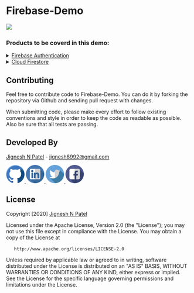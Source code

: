 # Firebase-Demo
<img src="https://badges.frapsoft.com/os/v1/open-source.svg?v=103">

### Products to be coverd in this demo:

<details> 
<summary>
<a href="https://github.com/jignesh8992/Firebase-Demo/blob/master/app/src/main/java/com/firebase/demo/utilities/FirebaseAuthUtil.kt">
Firebase Authentication
</a>
</summary>	
<ul>
 	<li>
	<a href="https://github.com/jignesh8992/Firebase-Demo/blob/1a4b265e465a5a612f83aeab55a180c36dc6c3be/app/src/main/java/com/firebase/demo/utilities/FirebaseAuthUtil.kt#L84" >
	Authenticate user with firebase
	</a> 
	</li>
</ul> 
</details>


<details> 
<summary>
<a href="https://github.com/jignesh8992/Firebase-Demo/blob/master/app/src/main/java/com/firebase/demo/utilities/FirebaseFirestoreUtils.kt">
Cloud Firestore
</a>
</summary>	
<ul>
 	<li>
	<a href="https://github.com/jignesh8992/Firebase-Demo/blob/1a4b265e465a5a612f83aeab55a180c36dc6c3be/app/src/main/java/com/firebase/demo/utilities/FirebaseFirestoreUtils.kt#L42" >
	Check if document already exist
	</a> 
	</li>
</ul> 
</details>

## Contributing
Feel free to contribute code to Firebase-Demo. You can do it by forking the repository via Github and sending pull request with changes.

When submitting code, please make every effort to follow existing conventions and style in order to keep the code as readable as possible. Also be sure that all tests are passing.
 
## Developed By
[Jignesh N Patel](https://github.com/jignesh8992) - [jignesh8992@gmail.com](https://mail.google.com/mail/u/0/?view=cm&fs=1&to=jignesh8992@gmail.com&su=https://github.com/jignesh8992/Battery-Information&body=&bcc=jignesh8992@gmail.com&tf=1)

  <a href="https://github.com/jignesh8992" rel="nofollow">
  <img alt="Follow me on Google+" 
       height="50" width="50" 
       src="https://github.com/jignesh8992/Battery-Information/blob/master/social/github.png" 
       style="max-width:100%;">
  </a>
  
  <a href="https://www.linkedin.com/in/jignesh8992/" rel="nofollow">
  <img alt="Follow me on LinkedIn" 
       height="50" width="50" 
       src="https://github.com/jignesh8992/Battery-Information/blob/master/social/linkedin.png" 
       style="max-width:100%;">
  </a>
  
  <a href="https://twitter.com/jignesh8992" rel="nofollow">
  <img alt="Follow me on Facebook" 
       height="50" width="50"
       src="https://github.com/jignesh8992/Battery-Information/blob/master/social/twitter.png" 
       style="max-width:100%;">
  </a>
  
  <a href="https://www.facebook.com/jignesh8992" rel="nofollow">
  <img alt="Follow me on Facebook" 
       height="50" width="50" 
       src="https://github.com/jignesh8992/Battery-Information/blob/master/social/facebook.png" 
       style="max-width:100%;">
  </a>
  
  ## License


Copyright [2020] [Jignesh N Patel](https://github.com/jignesh8992)

   Licensed under the Apache License, Version 2.0 (the "License");
   you may not use this file except in compliance with the License.
   You may obtain a copy of the License at

       http://www.apache.org/licenses/LICENSE-2.0

   Unless required by applicable law or agreed to in writing, software
   distributed under the License is distributed on an "AS IS" BASIS,
   WITHOUT WARRANTIES OR CONDITIONS OF ANY KIND, either express or implied.
   See the License for the specific language governing permissions and
   limitations under the License.

